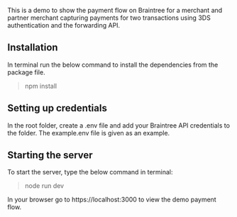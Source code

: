 This is a demo to show the payment flow on Braintree for a merchant and partner merchant capturing payments for two transactions using 3DS authentication and the forwarding API.

## Installation
In terminal run the below command to install the dependencies from the package file.
> npm install
## Setting up credentials
In the root folder, create a .env file and add your Braintree API credentials to the folder. The example.env file is given as an example.
## Starting the server
To start the server, type the below command in terminal:
> node run dev
> 
In your browser go to https://localhost:3000 to view the demo payment flow.
